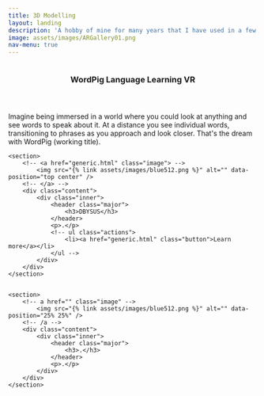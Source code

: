 ```yaml
---
title: 3D Modelling
layout: landing
description: 'A hobby of mine for many years that I have used in a few projects.'
image: assets/images/ARGallery01.png
nav-menu: true
---
```


<!-- Main assets/images/ar-business-card_urs_01.PNG -->
<div id="main">

<!-- One -->

<section id="one" class="spotlights">
	<section>
		<!-- <a href="generic.html" class="image"> -->
			<img src="{% link assets/images/blue512.png %}" alt="" data-position="center center" />
		<!-- </a> -->
		<div class="content">
			<div class="inner">
				<header class="major">
					<h3>WordPig Language Learning VR</h3>
				</header>
				<p>Imagine being immersed in a world where you could look at anything and see words to speak about it. At a distance you see individual words, transitioning to phrases as you approach and look closer. That's the dream with WordPig (working title).</p>
				<!-- ul class="actions">
					<li><a href="generic.html" class="button">Learn more</a></li>
				</ul -->
			</div>
		</div>
	</section>

	<section>
		<!-- <a href="generic.html" class="image"> -->
			<img src="{% link assets/images/blue512.png %}" alt="" data-position="top center" />
		<!-- </a> -->
		<div class="content">
			<div class="inner">
				<header class="major">
					<h3>DBYSUS</h3>
				</header>
				<p>.</p>
				<!-- ul class="actions">
					<li><a href="generic.html" class="button">Learn more</a></li>
				</ul -->
			</div>
		</div>
	</section>


	<section>
		<!-- a href="" class="image" -->
			<img src="{% link assets/images/blue512.png %}" alt="" data-position="25% 25%" />
		<!-- /a -->
		<div class="content">
			<div class="inner">
				<header class="major">
					<h3>.</h3>
				</header>
				<p>.</p>
			</div>
		</div>
	</section>
</section>


<!-- Three -->


</div>
